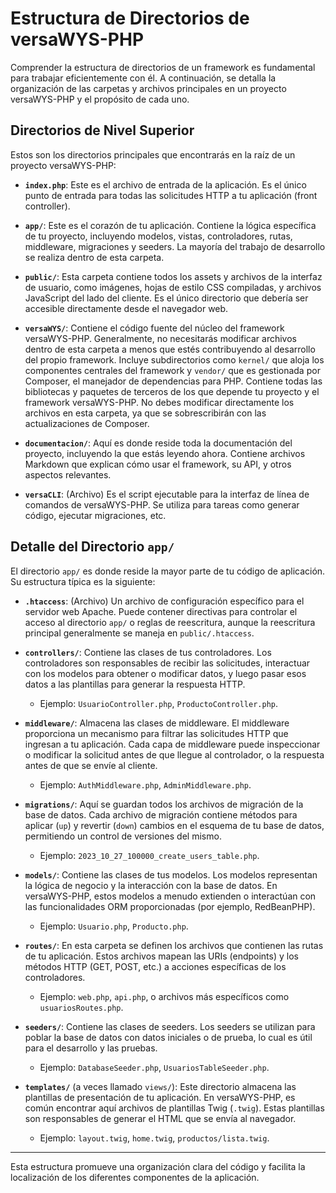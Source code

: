 # Estructura de Directorios de versaWYS-PHP

Comprender la estructura de directorios de un framework es fundamental para trabajar eficientemente con él. A continuación, se detalla la organización de las carpetas y archivos principales en un proyecto versaWYS-PHP y el propósito de cada uno.

## Directorios de Nivel Superior

Estos son los directorios principales que encontrarás en la raíz de un proyecto versaWYS-PHP:

* **`index.php`**: Este es el archivo de entrada de la aplicación. Es el único punto de entrada para todas las solicitudes HTTP a tu aplicación (front controller).

*   **`app/`**: Este es el corazón de tu aplicación. Contiene la lógica específica de tu proyecto, incluyendo modelos, vistas, controladores, rutas, middleware, migraciones y seeders. La mayoría del trabajo de desarrollo se realiza dentro de esta carpeta.

*   **`public/`**: Esta carpeta contiene todos los assets y archivos de la interfaz de usuario, como imágenes, hojas de estilo CSS compiladas, y archivos JavaScript del lado del cliente. Es el único directorio que debería ser accesible directamente desde el navegador web.

*   **`versaWYS/`**: Contiene el código fuente del núcleo del framework versaWYS-PHP. Generalmente, no necesitarás modificar archivos dentro de esta carpeta a menos que estés contribuyendo al desarrollo del propio framework. Incluye subdirectorios como `kernel/` que aloja los componentes centrales del framework y `vendor/` que es gestionada por Composer, el manejador de dependencias para PHP. Contiene todas las bibliotecas y paquetes de terceros de los que depende tu proyecto y el framework versaWYS-PHP. No debes modificar directamente los archivos en esta carpeta, ya que se sobrescribirán con las actualizaciones de Composer.

*   **`documentacion/`**: Aquí es donde reside toda la documentación del proyecto, incluyendo la que estás leyendo ahora. Contiene archivos Markdown que explican cómo usar el framework, su API, y otros aspectos relevantes.

*   **`versaCLI`**: (Archivo) Es el script ejecutable para la interfaz de línea de comandos de versaWYS-PHP. Se utiliza para tareas como generar código, ejecutar migraciones, etc.


## Detalle del Directorio `app/`

El directorio `app/` es donde reside la mayor parte de tu código de aplicación. Su estructura típica es la siguiente:

*   **`.htaccess`**: (Archivo) Un archivo de configuración específico para el servidor web Apache. Puede contener directivas para controlar el acceso al directorio `app/` o reglas de reescritura, aunque la reescritura principal generalmente se maneja en `public/.htaccess`.

*   **`controllers/`**: Contiene las clases de tus controladores. Los controladores son responsables de recibir las solicitudes, interactuar con los modelos para obtener o modificar datos, y luego pasar esos datos a las plantillas para generar la respuesta HTTP.
    *   Ejemplo: `UsuarioController.php`, `ProductoController.php`.

*   **`middleware/`**: Almacena las clases de middleware. El middleware proporciona un mecanismo para filtrar las solicitudes HTTP que ingresan a tu aplicación. Cada capa de middleware puede inspeccionar o modificar la solicitud antes de que llegue al controlador, o la respuesta antes de que se envíe al cliente.
    *   Ejemplo: `AuthMiddleware.php`, `AdminMiddleware.php`.

*   **`migrations/`**: Aquí se guardan todos los archivos de migración de la base de datos. Cada archivo de migración contiene métodos para aplicar (`up`) y revertir (`down`) cambios en el esquema de tu base de datos, permitiendo un control de versiones del mismo.
    *   Ejemplo: `2023_10_27_100000_create_users_table.php`.

*   **`models/`**: Contiene las clases de tus modelos. Los modelos representan la lógica de negocio y la interacción con la base de datos. En versaWYS-PHP, estos modelos a menudo extienden o interactúan con las funcionalidades ORM proporcionadas (por ejemplo, RedBeanPHP).
    *   Ejemplo: `Usuario.php`, `Producto.php`.

*   **`routes/`**: En esta carpeta se definen los archivos que contienen las rutas de tu aplicación. Estos archivos mapean las URIs (endpoints) y los métodos HTTP (GET, POST, etc.) a acciones específicas de los controladores.
    *   Ejemplo: `web.php`, `api.php`, o archivos más específicos como `usuariosRoutes.php`.

*   **`seeders/`**: Contiene las clases de seeders. Los seeders se utilizan para poblar la base de datos con datos iniciales o de prueba, lo cual es útil para el desarrollo y las pruebas.
    *   Ejemplo: `DatabaseSeeder.php`, `UsuariosTableSeeder.php`.

*   **`templates/`** (a veces llamado `views/`): Este directorio almacena las plantillas de presentación de tu aplicación. En versaWYS-PHP, es común encontrar aquí archivos de plantillas Twig (`.twig`). Estas plantillas son responsables de generar el HTML que se envía al navegador.
    *   Ejemplo: `layout.twig`, `home.twig`, `productos/lista.twig`.

---

Esta estructura promueve una organización clara del código y facilita la localización de los diferentes componentes de la aplicación.
